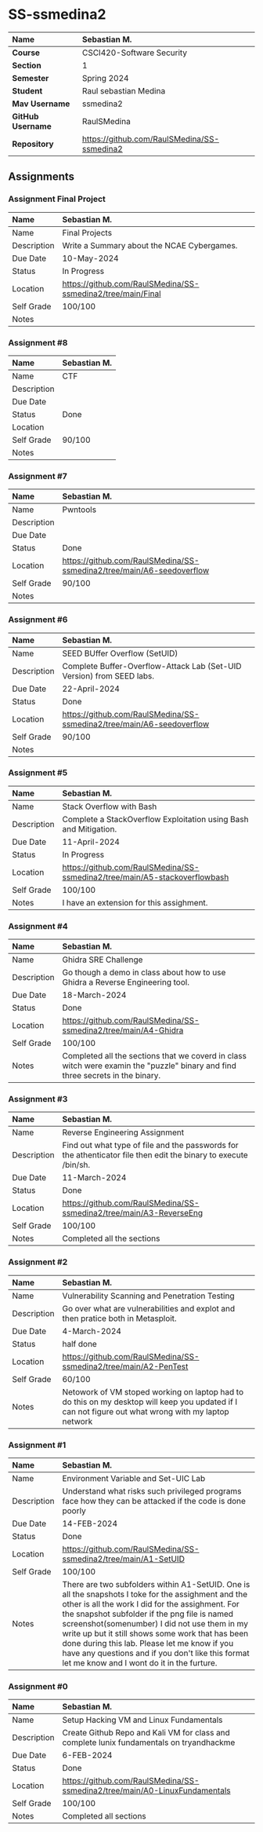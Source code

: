 # SS-ssmedina2

| Name | Sebastian M. |
|:---|:---|
| **Course** | CSCI420-Software Security |
| **Section** | 1 |
| **Semester** | Spring 2024 |
| **Student** | Raul sebastian Medina |
| **Mav Username**            | ssmedina2 |
| **GitHub Username**         | RaulSMedina |
| **Repository**          | https://github.com/RaulSMedina/SS-ssmedina2 |

## Assignments

### Assignment Final Project

| Name | Sebastian M. |
| :--- | :--- |
| Name | Final Projects |
| Description | Write a Summary about the NCAE Cybergames. |
| Due Date |10-May-2024 |
| Status | In Progress |
| Location | https://github.com/RaulSMedina/SS-ssmedina2/tree/main/Final |
| Self Grade | 100/100 |
| Notes |  |

### Assignment #8

| Name | Sebastian M. |
| :--- | :--- |
| Name | CTF |
| Description |  |
| Due Date |  |
| Status | Done |
| Location |  |
| Self Grade | 90/100 |
| Notes |  |

### Assignment #7

| Name | Sebastian M. |
| :--- | :--- |
| Name | Pwntools |
| Description |  |
| Due Date |  |
| Status | Done |
| Location | https://github.com/RaulSMedina/SS-ssmedina2/tree/main/A6-seedoverflow |
| Self Grade | 90/100 |
| Notes |  |


### Assignment #6

| Name | Sebastian M. |
| :--- | :--- |
| Name | SEED BUffer Overflow (SetUID) |
| Description | Complete Buffer-Overflow-Attack Lab (Set-UID Version) from SEED labs. |
| Due Date |22-April-2024 |
| Status | Done |
| Location | https://github.com/RaulSMedina/SS-ssmedina2/tree/main/A6-seedoverflow |
| Self Grade | 90/100 |
| Notes |  |

### Assignment #5

| Name | Sebastian M. |
| :--- | :--- |
| Name | Stack Overflow with Bash |
| Description | Complete a StackOverflow Exploitation using Bash and Mitigation. |
| Due Date |11-April-2024 |
| Status | In Progress |
| Location | https://github.com/RaulSMedina/SS-ssmedina2/tree/main/A5-stackoverflowbash |
| Self Grade | 100/100 |
| Notes | I have an extension for this assighment. |

### Assignment #4

| Name | Sebastian M. |
| :--- | :--- |
| Name | Ghidra SRE Challenge |
| Description | Go though a demo in class about how to use Ghidra a Reverse Engineering tool. |
| Due Date |18-March-2024 |
| Status | Done |
| Location | https://github.com/RaulSMedina/SS-ssmedina2/tree/main/A4-Ghidra |
| Self Grade | 100/100 |
| Notes | Completed all the sections that we coverd in class witch were examin the "puzzle" binary and find three secrets in the binary. |

### Assignment #3

| Name | Sebastian M. |
| :--- | :--- |
| Name | Reverse Engineering Assignment |
| Description | Find out what type of file and the passwords for the athenticator file then edit the binary to execute /bin/sh. |
| Due Date |11-March-2024 |
| Status | Done |
| Location | https://github.com/RaulSMedina/SS-ssmedina2/tree/main/A3-ReverseEng |
| Self Grade | 100/100 |
| Notes | Completed all the sections |

### Assignment #2

| Name | Sebastian M. |
| :--- | :--- |
| Name |Vulnerability Scanning and Penetration Testing |
| Description | Go over what are vulnerabilities and explot and then pratice both in Metasploit. |
| Due Date | 4-March-2024 |
| Status | half done |
| Location | https://github.com/RaulSMedina/SS-ssmedina2/tree/main/A2-PenTest |
| Self Grade | 60/100 |
| Notes | Netowork of VM stoped working on laptop had to do this on my desktop will keep you updated if I can not figure out what wrong with my laptop network |

### Assignment #1

| Name | Sebastian M. |
| :--- | :--- |
| Name | Environment Variable and Set-UIC Lab |
| Description | Understand what risks such privileged programs face how they can be attacked if the code is done poorly |
| Due Date | 14-FEB-2024 |
| Status | Done |
| Location | https://github.com/RaulSMedina/SS-ssmedina2/tree/main/A1-SetUID |
| Self Grade | 100/100 |
| Notes | There are two subfolders within A1-SetUID. One is all the snapshots I toke for the assighment and the other is all the work I did for the assighment. For the snapshot subfolder if the png file is named screenshot(somenumber) I did not use them in my write up but it still shows some work that has been done during this lab. Please let me know if you have any questions and if you don't like this format let me know and I wont do it in the furture. |

### Assignment #0

| Name | Sebastian M. |
| :--- | :--- |
| Name | Setup Hacking VM and Linux Fundamentals |
| Description | Create Github Repo and Kali VM for class and complete lunix fundamentals on tryandhackme |
| Due Date | 6-FEB-2024 |
| Status | Done |
| Location | https://github.com/RaulSMedina/SS-ssmedina2/tree/main/A0-LinuxFundamentals |
| Self Grade | 100/100 |
| Notes | Completed all sections |

